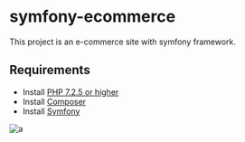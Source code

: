 # symfony-ecommerce
This project is an e-commerce site with symfony framework.

Requirements
--
- Install [PHP 7.2.5 or higher](https://www.php.net/downloads)
- Install [Composer](https://getcomposer.org/download/)
- Install [Symfony](https://symfony.com/download/)

![a](https://github.com/ozanergon/symfony-ecommerce/blob/master/Images/1.PNG)
